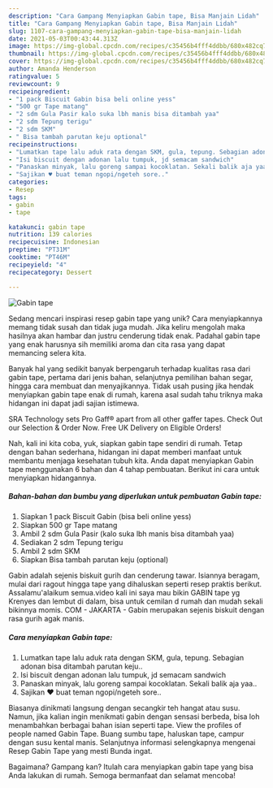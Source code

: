 ```yaml
---
description: "Cara Gampang Menyiapkan Gabin tape, Bisa Manjain Lidah"
title: "Cara Gampang Menyiapkan Gabin tape, Bisa Manjain Lidah"
slug: 1107-cara-gampang-menyiapkan-gabin-tape-bisa-manjain-lidah
date: 2021-05-03T00:43:44.313Z
image: https://img-global.cpcdn.com/recipes/c35456b4fff4ddbb/680x482cq70/gabin-tape-foto-resep-utama.jpg
thumbnail: https://img-global.cpcdn.com/recipes/c35456b4fff4ddbb/680x482cq70/gabin-tape-foto-resep-utama.jpg
cover: https://img-global.cpcdn.com/recipes/c35456b4fff4ddbb/680x482cq70/gabin-tape-foto-resep-utama.jpg
author: Amanda Henderson
ratingvalue: 5
reviewcount: 9
recipeingredient:
- "1 pack Biscuit Gabin bisa beli online yess"
- "500 gr Tape matang"
- "2 sdm Gula Pasir kalo suka lbh manis bisa ditambah yaa"
- "2 sdm Tepung terigu"
- "2 sdm SKM"
- " Bisa tambah parutan keju optional"
recipeinstructions:
- "Lumatkan tape lalu aduk rata dengan SKM, gula, tepung. Sebagian adonan bisa ditambah parutan keju.."
- "Isi biscuit dengan adonan lalu tumpuk, jd semacam sandwich"
- "Panaskan minyak, lalu goreng sampai kocoklatan. Sekali balik aja yaa.."
- "Sajikan ♥️ buat teman ngopi/ngeteh sore.."
categories:
- Resep
tags:
- gabin
- tape

katakunci: gabin tape 
nutrition: 139 calories
recipecuisine: Indonesian
preptime: "PT31M"
cooktime: "PT46M"
recipeyield: "4"
recipecategory: Dessert

---
```



![Gabin tape](https://img-global.cpcdn.com/recipes/c35456b4fff4ddbb/680x482cq70/gabin-tape-foto-resep-utama.jpg)

Sedang mencari inspirasi resep gabin tape yang unik? Cara menyiapkannya memang tidak susah dan tidak juga mudah. Jika keliru mengolah maka hasilnya akan hambar dan justru cenderung tidak enak. Padahal gabin tape yang enak harusnya sih memiliki aroma dan cita rasa yang dapat memancing selera kita.

Banyak hal yang sedikit banyak berpengaruh terhadap kualitas rasa dari gabin tape, pertama dari jenis bahan, selanjutnya pemilihan bahan segar, hingga cara membuat dan menyajikannya. Tidak usah pusing jika hendak menyiapkan gabin tape enak di rumah, karena asal sudah tahu triknya maka hidangan ini dapat jadi sajian istimewa.

SRA Technology sets Pro Gaff® apart from all other gaffer tapes. Check Out our Selection &amp; Order Now. Free UK Delivery on Eligible Orders!


Nah, kali ini kita coba, yuk, siapkan gabin tape sendiri di rumah. Tetap dengan bahan sederhana, hidangan ini dapat memberi manfaat untuk membantu menjaga kesehatan tubuh kita. Anda dapat menyiapkan Gabin tape menggunakan 6 bahan dan 4 tahap pembuatan. Berikut ini cara untuk menyiapkan hidangannya.

<!--inarticleads1-->

##### Bahan-bahan dan bumbu yang diperlukan untuk pembuatan Gabin tape:

1. Siapkan 1 pack Biscuit Gabin (bisa beli online yess)
1. Siapkan 500 gr Tape matang
1. Ambil 2 sdm Gula Pasir (kalo suka lbh manis bisa ditambah yaa)
1. Sediakan 2 sdm Tepung terigu
1. Ambil 2 sdm SKM
1. Siapkan  Bisa tambah parutan keju (optional)


Gabin adalah sejenis biskuit gurih dan cenderung tawar. Isiannya beragam, mulai dari ragout hingga tape yang dihaluskan seperti resep praktis berikut. Assalamu&#39;alaikum semua.video kali ini saya mau bikin GABIN tape yg Krenyes dan lembut di dalam, bisa untuk cemilan d rumah dan mudah sekali bikinnya momis. COM - JAKARTA - Gabin merupakan sejenis biskuit dengan rasa gurih agak manis. 

<!--inarticleads2-->

##### Cara menyiapkan Gabin tape:

1. Lumatkan tape lalu aduk rata dengan SKM, gula, tepung. Sebagian adonan bisa ditambah parutan keju..
1. Isi biscuit dengan adonan lalu tumpuk, jd semacam sandwich
1. Panaskan minyak, lalu goreng sampai kocoklatan. Sekali balik aja yaa..
1. Sajikan ♥️ buat teman ngopi/ngeteh sore..


Biasanya dinikmati langsung dengan secangkir teh hangat atau susu. Namun, jika kalian ingin menikmati gabin dengan sensasi berbeda, bisa loh menambahkan berbagai bahan isian seperti tape. View the profiles of people named Gabin Tape. Buang sumbu tape, haluskan tape, campur dengan susu kental manis. Selanjutnya informasi selengkapnya mengenai Resep Gabin Tape yang mesti Bunda ingat. 

Bagaimana? Gampang kan? Itulah cara menyiapkan gabin tape yang bisa Anda lakukan di rumah. Semoga bermanfaat dan selamat mencoba!
